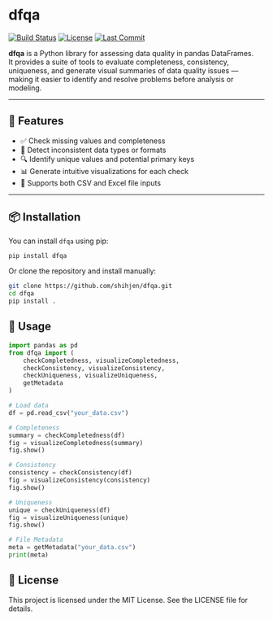# dfqa

[![Build Status](https://img.shields.io/github/actions/workflow/status/shihjen/dfqa/python-package.yml?branch=main)](https://github.com/shihjen/dfqa/actions)
[![License](https://img.shields.io/github/license/shihjen/dfqa)](https://github.com/shihjen/dfqa/blob/main/LICENSE)
[![Last Commit](https://img.shields.io/github/last-commit/shihjen/dfqa)](https://github.com/shihjen/dfqa/commits/main)

**dfqa** is a Python library for assessing data quality in pandas DataFrames.  
It provides a suite of tools to evaluate completeness, consistency, uniqueness, and generate visual summaries of data quality issues — making it easier to identify and resolve problems before analysis or modeling.

---

## 🚀 Features

- ✅ Check missing values and completeness
- 🔄 Detect inconsistent data types or formats
- 🔍 Identify unique values and potential primary keys
- 📊 Generate intuitive visualizations for each check
- 📂 Supports both CSV and Excel file inputs

---

## 📦 Installation

You can install `dfqa` using pip:

```bash
pip install dfqa
```

Or clone the repository and install manually:

```bash
git clone https://github.com/shihjen/dfqa.git
cd dfqa
pip install .
```

## 🧪 Usage

```python
import pandas as pd
from dfqa import (
    checkCompletedness, visualizeCompletedness,
    checkConsistency, visualizeConsistency,
    checkUniqueness, visualizeUniqueness,
    getMetadata
)

# Load data
df = pd.read_csv("your_data.csv")

# Completeness
summary = checkCompletedness(df)
fig = visualizeCompletedness(summary)
fig.show()

# Consistency
consistency = checkConsistency(df)
fig = visualizeConsistency(consistency)
fig.show()

# Uniqueness
unique = checkUniqueness(df)
fig = visualizeUniqueness(unique)
fig.show()

# File Metadata
meta = getMetadata("your_data.csv")
print(meta)
```

## 📄 License

This project is licensed under the MIT License.
See the LICENSE file for details.